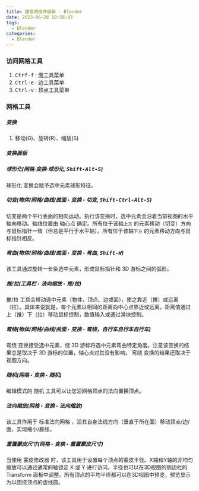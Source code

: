 ```yaml
---
title: 建模网格体编辑 - Blender
date: 2023-06-28 10:58:43
tags:
  - Blender
categories:
  - Blender
---
```


### 访问网格工具

1. <kbd>Ctrf-f</kbd> : 面工具菜单
2. <kbd>Ctrl-e</kbd> : 边工具菜单
3. <kbd>Ctrl-v</kbd> : 顶点工具菜单

### 网格工具

##### 变换

1. 移动(G)、旋转(R)、缩放(S)

##### 变换面板

##### 球形化(网格·变换·球形化, <kbd>Shift-Alt-S</kbd>)

球形化 变换会赋予选中元素球形特征。

##### 切变(物体/网格/曲线/曲面 ‣ 变换 ‣ 切变, <kbd>Shift-Ctrl-Alt-S</kbd>)

切变是两个平行表面的相向运动。执行该变换时，选中元素会沿着当前视图的水平轴向移动。轴线位置由 轴心点 确定。所有位于该轴`上方` 的元素移动（切变）方向与鼠标指针一致（但总是平行于水平轴）。所有位于该轴`下方` 的元素移动方向与鼠标指针相反。

##### 弯曲(物体/网格/曲线/曲面 ‣ 变换 ‣ 弯曲, <kbd>Shift-W</kbd>)

该工具通过旋转一长条选中元素，形成鼠标指针和 3D 游标之间的弧形。

##### 推/拉(工具栏 ‣ 法向缩放 ‣ 推/拉)

推/拉 工具会移动选中元素（物体，顶点、边或面），使之靠近（推）或远离（拉）。具体来说就是，每个元素以相同的距离向中心点靠近或远离。距离值通过上（推）下（拉）移动鼠标控制，数值输入或通过滑块控制。

##### 弯绕(物体/网格/曲线/曲面 ‣ 变换 ‣ 弯绕，自行车自行车自行车)

弯绕 变换接受选中元素，绕 3D 游标将选中元素弯曲特定角度。注意该变换的结果总是取决于 3D 游标的位置，轴心点对其没有影响。 弯绕 变换的结果还取决于视图方向。

##### 随机(网格 ‣ 变换 ‣ 随机)

编辑模式的 随机 工具可以让您沿网格顶点的法向置换顶点。

##### 法向缩放(网格 ‣ 变换 ‣ 法向缩放)

该工具作用于 标准法向网格 ，沿其自身法线方向（垂直于所在面）移动顶点/边/面，实现缩小/膨胀。

##### 重置蒙皮尺寸(网格 ‣ 变换 ‣ 重置蒙皮尺寸)

当使用 蒙皮修改器 时，该工具用于设置每个顶点的蒙皮半径。X轴和Y轴的非均匀缩放可以通过通常的轴锁定 X 或 Y 进行访问。半径也可以在3D视图的侧边栏的 Transform 面板中调整。所有顶点的平均半径都可以在3D视图中预览，预览显示为以围绕顶点的虚线圆。


